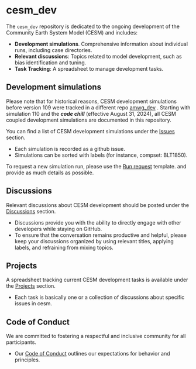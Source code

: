 # cesm_dev
The `cesm_dev` repository is dedicated to the ongoing development of the Community Earth System Model (CESM) and includes:
- **Development simulations**. Comprehensive information about individual runs, including case directories.
- **Relevant discussions**: Topics related to model development, such as bias identification and tuning.
- **Task Tracking**: A spreadsheet to manage development tasks.

## Development simulations
Please note that for historical reasons, CESM development simulations before version 109 were tracked in a different repo [amwg_dev](https://github.com/NCAR/amwg_dev/) . Starting with simulation 110 and the ***code chill*** (effective August 31, 2024), all CESM coupled development simulations are documented in this repository.

You can find a list of CESM development simulations under the [Issues](https://github.com/NCAR/amwg_dev/issues) section. 
  - Each simulation is recorded as a github issue. 
  - Simulations can be sorted with labels (for instance, compset: BLT1850). 

To request a new simulation run, please use the [Run request](https://github.com/NCAR/amwg_dev/issues/new/choose) template. and provide as much details as possible. 

## Discussions 
Relevant discussions about CESM development should be posted under the [Discussions](https://github.com/NCAR/cesm_dev/discussions) section.
  
  - Discussions provide you with the ability to directly engage with other developers while staying on GitHub.
  - To ensure that the conversation remains productive and helpful, please keep your discussions organized by using relevant titles, applying labels, and refraining from mixing topics.

## Projects
A spreadsheet tracking current CESM development tasks is available under the [Projects](https://github.com/NCAR/cesm_dev/projects) section.
  
  - Each task is basically one or a collection of discussions about specific issues in cesm.

## Code of Conduct
We are committed to fostering a respectful and inclusive community for all participants.
- Our [Code of Conduct](https://github.com/NCAR/cesm_dev/blob/main/CODE_OF_CONDUCT.md) outlines our expectations for behavior and principles.
